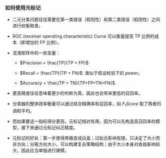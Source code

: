 ### 如何使用元标记

- 二元分类问题往往需要在第一类错误（假阳性）和第二类错误（假阴性）之间进行权衡取舍。

- ROC (receiver operating characteristic) Curve 可以衡量提高 TP 比例的成本（即增加的 FP 比例）。

- 混淆矩阵中的一些变量：

    - $Precision = \frac{TP}{TP + FP}$

    - $Recall = \frac{TP}{TP + FN}$. 类似于假设检验下的 $power$。

    - $Accuracy = \frac{TP + TN}{TP+FP+TN+FN}$.

- 更高精度往往意味着更少的判断为真，因此也会带来更低的召回率。

- 分类器的整体效率衡量可以通过结合精确率和召回率，如 $F_1 Score$ 取了两者的调和平均。

- 而如果要这一指标得分更高，元标记相对有用，因为可以先构造高召回率的模型，接下来通过元标记纠正精度。

- 元标记的好处：第一步使得黑箱变成白盒；过拟合影响有限，只决定了大小而非方向；分离方向大小，可以构建复杂策略结构；由于大小本身对收益影响较大，因此应当单独进行建模。